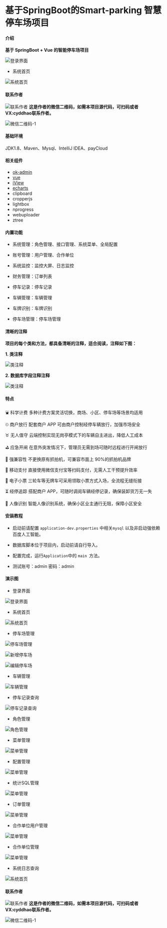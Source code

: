 # 基于SpringBoot的Smart-parking 智慧停车场项目

#### 介绍

**基于 SpringBoot + Vue 的智能停车场项目**

![登录界面](https://skywalking.pro/download/images/smart-parking/WX20230106-142455@2x.png "登录界面.png")

- 系统首页

![系统首页](https://skywalking.pro/download/images/smart-parking/WX20230106-142645@2x.png "系统首页.png")

####  **联系作者** 
![联系作者](https://skywalking-web.oss-cn-chengdu.aliyuncs.com/main-platform-fengfeiyezi.png)
 **这是作者的微信二维码，如需本项目源代码，可扫码或者VX:cyddhao联系作者。**  

![微信二维码-1](https://skywalking-web.oss-cn-chengdu.aliyuncs.com/fengfeiyezi-QR-code.png?x-oss-process=image/resize,p_50 "微信二维码-1.png")

#### 基础环境

JDK1.8、Maven、Mysql、IntelliJ IDEA、payCloud

#### 相关组件

- [ok-admin](https://gitee.com/bobi1234/ok-admin)
- [vue](https://cn.vuejs.org/)
- [iView](http://v1.iviewui.com/)
- [echarts](https://echarts.apache.org/zh/index.html)
- clipboard
- cropperjs
- lightbox
- nprogress
- webuploader
- ztree

#### 内置功能

- 系统管理：角色管理、接口管理、系统菜单、全局配置

- 账号管理：用户管理、合作单位

- 系统监控：监控大屏、日志监控

- 财务管理：订单列表

- 停车记录：停车记录

- 车辆管理：车辆管理

- 车牌识别：车牌识别

- 停车场管理：停车场管理

#### 清晰的注释
**项目的每个类和方法，都具备清晰的注释，适合阅读，注释如下图：**

**1. 类注释**

![类注释](https://www.skywalking.pro/download/images/meta/WX20230206-092916@2x.png "类注释")

**2. 数据库字段注释注释**

![类注释](https://www.skywalking.pro/download/images/meta/WX20230206-093511@2x.png "类注释")

#### 特点

⛲ 科学计费 多种计费方案灵活切换，商场、小区、停车场等场景均适用

⏲ 商户放行 配套商户 APP 可由商户控制经停车辆放行，加强市场安全

♉ 无人值守 云端控制实现无岗亭模式下的车辆自主进出，降低人工成本

⛳ 应急开闸 在意外突发情况下，管理员无需到场可随时远程进行开闸放行

🍓 强兼容性 不更换原有抓拍机，可兼容市面上 90%的抓拍机品牌

📱 移动支付 直接使用微信支付宝等扫码支付，无需人工干预提升效率

🎫 电子小票 三轮车等无牌车可采用领取小票方式入场，全流程无缝衔接

⏳ 经停追踪 搭配商户 APP，可随时调阅车辆经停记录，确保装卸货万无一失

🙋 人像识别 智能人像识别系统，确保小区业主通行无阻，保障小区安全


#### 安装教程

- 启动前请配置 `application-dev.properties` 中相关`mysql` 以及非启动强依赖百度人工智能。

- 数据库脚本位于项目内，启动前请自行导入。

- 配置完成，运行`Application`中的 `main `方法。

- 测试账号：admin 密码：admin


#### 演示图

- 登录界面

![登录界面](https://skywalking.pro/download/images/smart-parking/WX20230106-142455@2x.png "登录界面.png")

- 系统首页

![系统首页](https://skywalking.pro/download/images/smart-parking/WX20230106-142645@2x.png "系统首页.png")

- 停车场管理

![停车场管理](https://skywalking.pro/download/images/smart-parking/WX20230106-142908@2x.png "停车场管理.png")

![新增停车场](https://skywalking.pro/download/images/smart-parking/WX20230106-143523@2x.png "新增停车场.png")

![编辑停车场](https://skywalking.pro/download/images/smart-parking/WX20230106-143610@2x.png "编辑停车场.png")

- 车辆管理

![车辆管理](https://skywalking.pro/download/images/smart-parking/WX20230106-143809@2x.png "车辆管理.png")

- 停车记录查询

![停车记录查询](https://skywalking.pro/download/images/smart-parking/WX20230106-144457@2x.png "停车记录查询.png")

- 角色管理

![角色管理](https://skywalking.pro/download/images/smart-parking/WX20230106-144808@2x.png "角色管理.png")

- 菜单管理

![菜单管理](https://skywalking.pro/download/images/smart-parking/WX20230106-144924@2x.png "菜单管理.png")

- 配置管理

![菜单管理](https://skywalking.pro/download/images/smart-parking/WX20230106-145011@2x.png "配置管理.png")

- 统计SQL管理

![菜单管理](https://skywalking.pro/download/images/smart-parking/WX20230106-145538@2x.png "统计SQL管理.png")

- 订单管理

![菜单管理](https://skywalking.pro/download/images/smart-parking/WX20230106-145632@2x.png "订单管理.png")

- 合作单位用户管理

![菜单管理](https://skywalking.pro/download/images/smart-parking/WX20230106-145712@2x.png "合作单位用户管理.png")

- 合作单位管理

![菜单管理](https://skywalking.pro/download/images/smart-parking/WX20230106-150404@2x.png "合作单位管理.png")

- 系统日志查询

![系统首页](https://skywalking.pro/download/images/smart-parking/WX20230106-150444@2x.png "系统日志查询.png")


####  **联系作者** 

![联系作者](https://skywalking-web.oss-cn-chengdu.aliyuncs.com/main-platform-fengfeiyezi.png)
 **这是作者的微信二维码，如需本项目源代码，可扫码或者VX:cyddhao联系作者。**  

![微信二维码-1](https://skywalking-web.oss-cn-chengdu.aliyuncs.com/fengfeiyezi-QR-code.png?x-oss-process=image/resize,p_50 "微信二维码-1.png")
